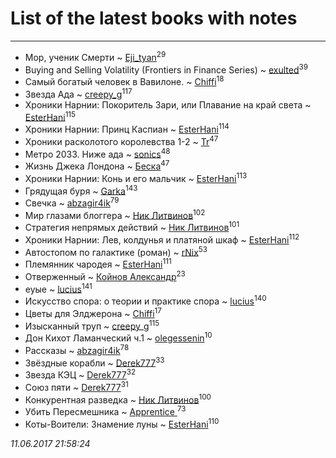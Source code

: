 # List of the latest books with notes
---

* Мор, ученик Смерти ~ [Eji_tyan](users/235/2352103981-twitter)<sup>29</sup>
* Buying and Selling Volatility (Frontiers in Finance Series) ~ [exulted](users/100/100599204551896265722-google)<sup>39</sup>
* Самый богатый человек в Вавилоне. ~ [Chiffi](users/105/105831994080785626680-google)<sup>18</sup>
* Звезда Ада ~ [creepy_g](users/747/74743045-vkontakte)<sup>117</sup>
* Хроники Нарнии: Покоритель Зари, или Плавание на край света ~ [EsterHani](users/305/30558181-vkontakte)<sup>115</sup>
* Хроники Нарнии: Принц Каспиан ~ [EsterHani](users/305/30558181-vkontakte)<sup>114</sup>
* Хроники расколотого королевства 1-2 ~ [Tr](users/122/12282474-vkontakte)<sup>47</sup>
* Метро 2033. Ниже ада ~ [sonics](users/588/5880221-vkontakte)<sup>48</sup>
* Жизнь Джека Лондона ~ [Беска](users/157/1577468-vkontakte)<sup>47</sup>
* Хроники Нарнии: Конь и его мальчик ~ [EsterHani](users/305/30558181-vkontakte)<sup>113</sup>
* Грядущая буря ~ [Garka](users/115/115753719718250012620-google)<sup>143</sup>
* Свечка ~ [abzagir4ik](users/362/3621623-vkontakte)<sup>79</sup>
* Мир глазами блоггера ~ [Ник Литвинов](users/241/241974816-vkontakte)<sup>102</sup>
* Стратегия непрямых действий ~ [Ник Литвинов](users/241/241974816-vkontakte)<sup>101</sup>
* Хроники Нарнии: Лев, колдунья и платяной шкаф ~ [EsterHani](users/305/30558181-vkontakte)<sup>112</sup>
* Автостопом по галактике (роман) ~ [rNix](users/115/115622071-twitter)<sup>53</sup>
* Племянник чародея ~ [EsterHani](users/305/30558181-vkontakte)<sup>111</sup>
* Отверженный ~ [Койнов Александр](users/414/414040473-vkontakte)<sup>23</sup>
* еуые ~ [lucius](users/838/83820536-yandex)<sup>141</sup>
* Искусство спора: о теории и практике спора ~ [lucius](users/838/83820536-yandex)<sup>140</sup>
* Цветы для Элджерона ~ [Chiffi](users/105/105831994080785626680-google)<sup>17</sup>
* Изысканный труп ~ [creepy_g](users/747/74743045-vkontakte)<sup>115</sup>
* Дон Кихот Ламанческий ч.1 ~ [olegessenin](users/390/3901448-vkontakte)<sup>10</sup>
* Рассказы ~ [abzagir4ik](users/362/3621623-vkontakte)<sup>78</sup>
* Звёздные корабли ~ [Derek777](users/153/15386028-yandex)<sup>33</sup>
* Звезда КЭЦ ~ [Derek777](users/153/15386028-yandex)<sup>32</sup>
* Союз пяти ~ [Derek777](users/153/15386028-yandex)<sup>31</sup>
* Конкурентная разведка ~ [Ник Литвинов](users/241/241974816-vkontakte)<sup>100</sup>
* Убить Пересмешника ~ [Apprentice ](users/528/52821952-vkontakte)<sup>73</sup>
* Коты-Воители: Знамение луны ~ [EsterHani](users/305/30558181-vkontakte)<sup>110</sup>


_11.06.2017 21:58:24_
